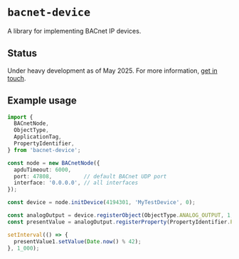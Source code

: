 # `bacnet-device`

A library for implementing BACnet IP devices.

## Status

Under heavy development as of May 2025. For more information, [get in touch][1].

## Example usage

```typescript
import { 
  BACnetNode,
  ObjectType,
  ApplicationTag,
  PropertyIdentifier,
} from 'bacnet-device';

const node = new BACnetNode({
  apduTimeout: 6000,
  port: 47808,          // default BACnet UDP port
  interface: '0.0.0.0', // all interfaces
});

const device = node.initDevice(4194301, 'MyTestDevice', 0);

const analogOutput = device.registerObject(ObjectType.ANALOG_OUTPUT, 1, 'analog output');
const presentValue = analogOutput.registerProperty(PropertyIdentifier.PRESENT_VALUE, ApplicationTag.UNSIGNED_INTEGER);

setInterval(() => { 
  presentValue1.setValue(Date.now() % 42);
}, 1_000);
```

[1]: https://github.com/jacoscaz/bacnet-device

